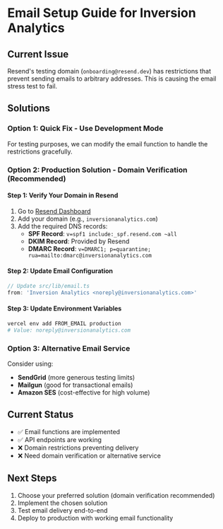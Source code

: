 # Email Setup Guide for Inversion Analytics

## Current Issue
Resend's testing domain (`onboarding@resend.dev`) has restrictions that prevent sending emails to arbitrary addresses. This is causing the email stress test to fail.

## Solutions

### Option 1: Quick Fix - Use Development Mode
For testing purposes, we can modify the email function to handle the restrictions gracefully.

### Option 2: Production Solution - Domain Verification (Recommended)

#### Step 1: Verify Your Domain in Resend
1. Go to [Resend Dashboard](https://resend.com/domains)
2. Add your domain (e.g., `inversionanalytics.com`)
3. Add the required DNS records:
   - **SPF Record**: `v=spf1 include:_spf.resend.com ~all`
   - **DKIM Record**: Provided by Resend
   - **DMARC Record**: `v=DMARC1; p=quarantine; rua=mailto:dmarc@inversionanalytics.com`

#### Step 2: Update Email Configuration
```typescript
// Update src/lib/email.ts
from: 'Inversion Analytics <noreply@inversionanalytics.com>'
```

#### Step 3: Update Environment Variables
```bash
vercel env add FROM_EMAIL production
# Value: noreply@inversionanalytics.com
```

### Option 3: Alternative Email Service
Consider using:
- **SendGrid** (more generous testing limits)
- **Mailgun** (good for transactional emails)
- **Amazon SES** (cost-effective for high volume)

## Current Status
- ✅ Email functions are implemented
- ✅ API endpoints are working
- ❌ Domain restrictions preventing delivery
- ❌ Need domain verification or alternative service

## Next Steps
1. Choose your preferred solution (domain verification recommended)
2. Implement the chosen solution
3. Test email delivery end-to-end
4. Deploy to production with working email functionality
